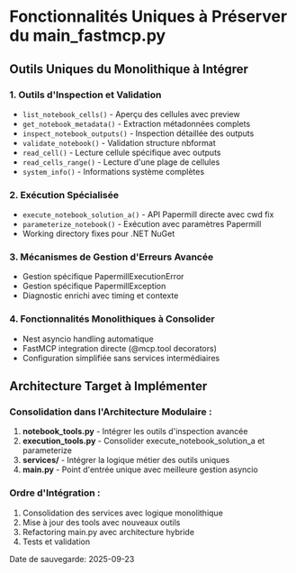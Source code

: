 # Fonctionnalités Uniques à Préserver du main_fastmcp.py

## Outils Uniques du Monolithique à Intégrer

### 1. Outils d'Inspection et Validation
- `list_notebook_cells()` - Aperçu des cellules avec preview
- `get_notebook_metadata()` - Extraction métadonnées complets
- `inspect_notebook_outputs()` - Inspection détaillée des outputs
- `validate_notebook()` - Validation structure nbformat
- `read_cell()` - Lecture cellule spécifique avec outputs
- `read_cells_range()` - Lecture d'une plage de cellules
- `system_info()` - Informations système complètes

### 2. Exécution Spécialisée
- `execute_notebook_solution_a()` - API Papermill directe avec cwd fix
- `parameterize_notebook()` - Exécution avec paramètres Papermill
- Working directory fixes pour .NET NuGet

### 3. Mécanismes de Gestion d'Erreurs Avancée
- Gestion spécifique PapermillExecutionError
- Gestion spécifique PapermillException
- Diagnostic enrichi avec timing et contexte

### 4. Fonctionnalités Monolithiques à Consolider
- Nest asyncio handling automatique
- FastMCP integration directe (@mcp.tool decorators)
- Configuration simplifiée sans services intermédiaires

## Architecture Target à Implémenter

### Consolidation dans l'Architecture Modulaire :
1. **notebook_tools.py** - Intégrer les outils d'inspection avancée
2. **execution_tools.py** - Consolider execute_notebook_solution_a et parameterize
3. **services/** - Intégrer la logique métier des outils uniques
4. **main.py** - Point d'entrée unique avec meilleure gestion asyncio

### Ordre d'Intégration :
1. Consolidation des services avec logique monolithique
2. Mise à jour des tools avec nouveaux outils
3. Refactoring main.py avec architecture hybride
4. Tests et validation

Date de sauvegarde: 2025-09-23